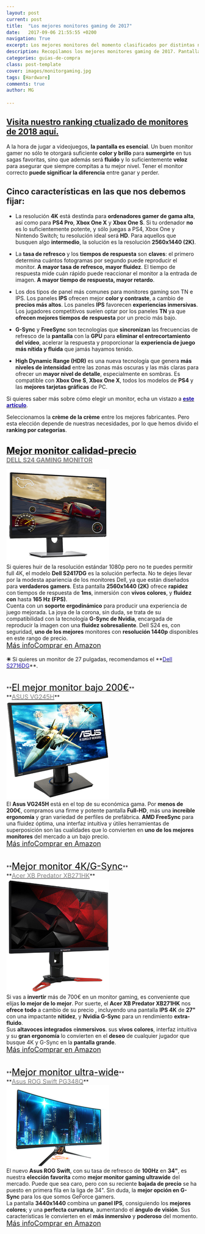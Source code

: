 ```yaml
---
layout: post
current: post
title:  "Los mejores monitores gaming de 2017"
date:   2017-09-06 21:55:55 +0200
navigation: True
excerpt: Los mejores monitores del momento clasificados por distintas necesidades gamer&#58; resolución, alta tasa de refresco, colores vibrantes, y las tecnologías más modernas.
description: Recopilamos los mejores monitores gaming de 2017. Pantallas fluidas y vivaces que te harán sumergirte en tus títulos favoritos.
categories: guias-de-compra
class: post-template
cover: images/monitorgaming.jpg
tags: [Hardware]
comments: true
author: MG

---
```

<!--more-->
<!-- more -->
## <a href="/guias-de-compra/mejores-monitores-gaming-del-momento-2018/"> Visita nuestro ranking ctualizado de monitores de 2018 aquí. </a>

A la hora de jugar a videojuegos, **la pantalla es esencial**. Un buen monitor gamer no sólo te otorgará suficiente **color y brillo** para **sumergirte** en tus sagas favoritas, sino que además será **fluido** y lo suficientemente **veloz** para asegurar que siempre compitas a tu mejor nivel. Tener el monitor correcto **puede significar la diferencia** entre ganar y perder. 

## Cinco características en las que nos debemos fijar:

- La resolución **4K** está destinda para **ordenadores gamer de gama alta**, así como para **PS4 Pro**, **Xbox One X** y **Xbox One S**. Si tu ordenador **no** es lo suficientemente potente, y sólo juegas a PS4, Xbox One y Nintendo Switch; tu resolución ideal será **HD**. Para aquellos que busquen algo **intermedio**, la solución es la resolución **2560x1440 (2K)**. 


- La **tasa de refresco** y los **tiempos de respuesta** son **claves**: el primero determina cuántos fotogramas por segundo puede reproducir el monitor. **A mayor tasa de refresco, mayor fluidez**. El tiempo de respuesta mide cuán rápido puede reaccionar el monitor a la entrada de imagen. **A mayor tiempo de respuesta, mayor retardo**.

- Los dos tipos de panel más comunes para monitores gaming son TN e IPS.  Los paneles **IPS** ofrecen mejor **color y contraste**, a cambio de **precios más altos**. Los paneles **IPS** favorecen **experiencias inmersivas**. Los jugadores competitivos suelen optar por los paneles **TN** ya que **ofrecen mejores tiempos de respuesta** por un precio más bajo.

- **G-Sync** y **FreeSync** son tecnologías que **sincronizan** las frecuencias de refresco de la **pantalla** con la **GPU** para **eliminar el entrecortamiento del vídeo**, acelerar la respuesta y proporcionar la **experiencia de juego más nítida y fluida** que jamás hayamos tenido.


- **High Dynamic Range (HDR)** es una nueva tecnología que genera **más niveles de intensidad** entre las zonas más oscuras y las más claras para ofrecer un **mayor nivel de detalle**, especialmente en sombras. Es compatible con **Xbox One S**, **Xbox One X**, todos los modelos de **PS4** y las **mejores tarjetas gráficas** de PC.

Si quieres saber más sobre cómo elegir un monitor, echa un vistazo a **<a href="/guias-de-compra/guia-para-elegir-que-monitor-comprar-en-2017/"><font color="#1a0dab">este artículo</font></a>**.

Seleccionamos la **crème de la crème** entre los mejores fabricantes. Pero esta elección depende de nuestras necesidades, por lo que hemos divido el **ranking por categorías**. 
<br /><br />

<!--  MEJOR MONITOR CALIDAD-PRECCIO -->

**<a target="_blank" href="http://amzn.to/2w3R3dT"><font size="5" color="black">Mejor monitor calidad-precio</font></a>**<br />
**<a target="_blank" href="http://amzn.to/2w3R3dT"><font color="grey" size="3">DELL S24 GAMING MONITOR</font></a>**
<div id="container">
    <div id="floated"><a target="_blank" href="http://amzn.to/2w3R3dT"><img class="wrap" src="/images/pictures/dells2417dg.jpg"></a>
</div>
    Si quieres huir de la resolución estándar 1080p pero no te puedes permitir full 4K, el modelo <b>Dell S2417DG</b> es la solución perfecta. No te dejes llevar por la modesta apariencia de los monitores Dell, ya que están diseñados para <b>verdaderos gamers</b>. Esta pantalla <b>2560x1440 (2K)</b> ofrece <b>rapidez</b> con tiempos de respuesta de <b> 1ms</b>, inmersión con <b>vivos colores</b>, y <b>fluidez con</b> hasta <b> 165 Hz (FPS)</b>.
</div>Cuenta con un <b>soporte ergodinámico</b> para producir una experiencia de juego mejorada.  La joya de la corona, sin duda, se trata de su compatibilidad con la tecnología <b>G-Sync de Nvidia</b>, encargada de reproducir la imagen con una <b>fluidez sobresaliente</b>. Dell S24 es, con seguridad, <b>uno de los mejores</b> monitores con <b>resolución 1440p</b> disponibles en este rango de precio.
<br /><a href="/guias-de-compra/rewiew-monitor-gaming-dell-S2417DG/" target="_blank" class="btn-infor"><font size="4">Más info</font></a><a href="http://amzn.to/2fw41eb" target="_blank" class="btn-ama"><font size="4">Comprar en Amazon</font></a>
<br />
<br />
<b>✳</b> Si quieres un monitor de 27 pulgadas, recomendamos el **<a href="http://amzn.to/2w3R3dT"><font color="#1a0dab">Dell S2716DG</font></a>**.
<br />
<br />
<br />
<!--- MEJOR MONITOR BAJO 200€ -->
**<a target="_blank" href="http://amzn.to/2jFLuRj"><font size="5" color="black">El mejor monitor bajo 200€</font></a>**<br />
**<a target="_blank" href="http://amzn.to/2jFLuRj"><font color="grey" size="3">ASUS VG245H</font></a>**
<div id="container">
    <div id="floated"><a target="_blank" href="http://amzn.to/2jFLuRj"><img class="wrap" src="/images/pictures/asusvg245h.jpg"></a>

</div>
     El <b>Asus VG245H</b> está en el top de su económica gama. Por <b>menos de 200€</b>, compramos una firme y potente pantalla <b>Full-HD</b>, más una <b>increible ergonomía</b> y gran variedad de perfiles de prefábrica. <b> AMD FreeSync</b> para una fluidez óptima, una interfaz intuitiva y útiles herramientas de superposición son las cualidades que lo convierten en <b>uno de los mejores monitores</b> del mercado a un bajo precio.
</div>
<a href="http://amzn.to/2jFLuRj" target="_blank" class="btn-infor"><font size="4">Más info</font></a><a href="http://amzn.to/2jFLuRj" target="_blank" class="btn-ama"><font size="4">Comprar en Amazon</font></a>
<br />
<br />
<br />
<!--- MEJOR MONITOR 4K/G-SYNC -->
**<a target="_blank" href="http://amzn.to/2f6KujO"><font size="5" color="black">Mejor monitor 4K/G-Sync</font></a>**<br />
**<a target="_blank" href="http://amzn.to/2f6KujO"><font color="grey" size="3">Acer XB Predator XB271HK</font></a>**
<div id="container">
    <div id="floated"><a target="_blank" href="http://amzn.to/2f6KujO"><img class="wrap" src="/images/pictures/acerXB271HK.jpg"></a> 
</div>
    Si vas a <b>invertir</b> más de 700€ en un monitor gaming, es conveniente que elijas <b>lo mejor de lo mejor</b>. Por suerte, el <b>Acer XB Predator XB271HK</b> nos <b>ofrece todo</b> a cambio de su precio , incluyendo una pantalla <b>IPS 4K</b> de <b>27"</b> con una impactante <b>nitidez</b>, y <b>Nvidia G-Sync</b> para un rendimiento <b>extra-fluido</b>.
</div> Sus <b>altavoces integrados</b> e<b>inmersivos</b>. sus <b>vivos colores</b>, interfaz intuitiva y  su <b>gran ergonomía</b> lo convierten en el <b>deseo</b> de cualquier jugador que busque 4K y G-Sync en la <b>pantalla grande</b>.<br />
<a href="http://amzn.to/2f6KujO" target="_blank" class="btn-infor"><font size="4">Más info</font></a><a href="http://amzn.to/2f6KujO" target="_blank" class="btn-ama"><font size="4">Comprar en Amazon</font></a>
<br />
<br />
<br />
<!--- MEJOR MONITOR ULTRA-WIDE -->
**<a target="_blank" href="http://amzn.to/2hdAHct"><font size="5" color="black">Mejor monitor ultra-wide</font></a>**<br />
**<a target="_blank" href="http://amzn.to/2hdAHct"><font color="grey" size="3">Asus ROG Swift PG348Q</font></a>**
<div id="container">
    <div id="floated"><a target="_blank" href="http://amzn.to/2hdAHct"><img class="wrap" src="/images/pictures/asusrogswiftPG348Q.jpg"></a>
</div>
    El nuevo <b>Asus ROG Swift</b>, con su tasa de refresco de <b>100Hz</b> en <b>34"</b>, es nuestra <b>elección favorita</b> como <b>mejor monitor gaming ultrawide</b> del mercado. Puede que sea caro, pero con su reciente <b>bajada de precio</b> se ha puesto en primera fila en la liga de 34". Sin duda, la <b>mejor opción en G-Sync</b> para los que somos GeForce gamers.
</div>La pantalla <b>3440x1440</b> combina un <b>panel IPS</b>, consiguiendo los <b>mejores colores</b>; y una <b>perfecta curvatura</b>, aumentando el <b>ángulo de visión</b>. Sus características le convierten en el <b>más inmersivo</b> y <b>poderoso</b> del momento.<br />
<a href="http://amzn.to/2hdAHct" target="_blank" class="btn-infor"><font size="4">Más info</font></a><a href="http://amzn.to/2hdAHct" target="_blank" class="btn-ama"><font size="4">Comprar en Amazon</font></a>
